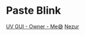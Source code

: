 # Paste Blink

[UV GUI - Owner - Me😅](https://raw.githubusercontent.com/MarioHackerYT/Universal-GUI/main/UV%20GUI%202.0%20%7E%20Loadstring)
[Nezur](https://nezur.net/Nezur_Launcher.zip)
